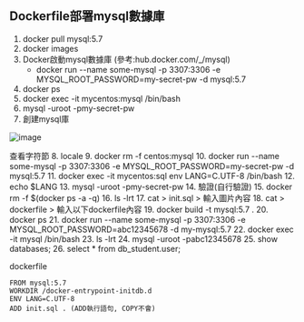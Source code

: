 <h2>Dockerfile部署mysql數據庫</h2>

1. docker pull mysql:5.7
2. docker images
3. Docker啟動mysql數據庫 (參考:hub.docker.com/_/mysql)
   - docker run --name some-mysql -p 3307:3306 -e MYSQL_ROOT_PASSWORD=my-secret-pw -d mysql:5.7
4. docker ps
5. docker exec -it mycentos:mysql /bin/bash
6. mysql -uroot -pmy-secret-pw
7. 創建mysql庫

![image](https://github.com/user-attachments/assets/2714a18f-758c-4873-b68a-213c9dc71822)

查看字符節
8. locale
9. docker rm -f centos:mysql
10. docker run --name some-mysql -p 3307:3306 -e MYSQL_ROOT_PASSWORD=my-secret-pw -d mysql:5.7
11. docker exec -it mycentos:sql env LANG=C.UTF-8 /bin/bash
12. echo $LANG
13. mysql -uroot -pmy-secret-pw
14. 驗證(自行驗證)
15. docker rm -f $(docker ps -a -q)
16. ls -lrt
17. cat > init.sql > 輸入圖片內容
18. cat > dockerfile > 輸入以下dockerfile內容
19. docker build -t mysql:5.7 .
20. docker ps 
21. docker run --name some-mysql -p 3307:3306 -e MYSQL_ROOT_PASSWORD=abc12345678 -d my-mysql:5.7
22. docker exec -it mysql /bin/bash
23. ls -lrt
24. mysql -uroot -pabc12345678
25. show databases;
26. select * from db_student.user;





dockerfile

```
FROM mysql:5.7
WORKDIR /docker-entrypoint-initdb.d
ENV LANG=C.UTF-8
ADD init.sql . (ADD執行語句, COPY不會)
```
